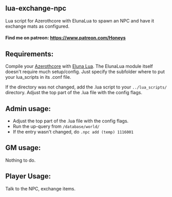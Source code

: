 ## lua-exchange-npc
Lua script for Azerothcore with ElunaLua to spawn an NPC and have it exchange mats as configured.

#### Find me on patreon: https://www.patreon.com/Honeys

## Requirements:
Compile your [Azerothcore](https://github.com/azerothcore/azerothcore-wotlk) with [Eluna Lua](https://www.azerothcore.org/catalogue-details.html?id=131435473).
The ElunaLua module itself doesn't require much setup/config. Just specify the subfolder where to put your lua_scripts in its .conf file.

If the directory was not changed, add the .lua script to your `../lua_scripts/` directory.
Adjust the top part of the .lua file with the config flags.

## Admin usage:
- Adjust the top part of the .lua file with the config flags. 
- Run the up-query from `/database/world/`
- If the entry wasn't changed, do `.npc add (temp) 1116001`

## GM usage:
Nothing to do.

## Player Usage:
Talk to the NPC, exchange items.
